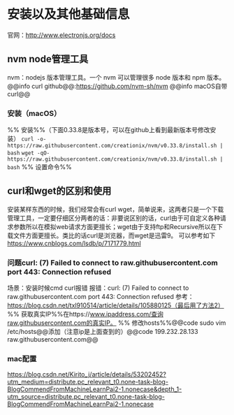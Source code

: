 # 安装以及其他基础信息
官网：http://www.electronjs.org/docs
## nvm node管理工具
nvm：nodejs 版本管理工具。一个 nvm 可以管理很多 node 版本和 npm 版本。
@@info curl github@@:https://github.com/nvm-sh/nvm
@@info macOS自带curl@@
### 安装（macOS）
%% 安装%%（下面0.33.8是版本号，可以在github上看到最新版本号修改安装）
```curl -o- https://raw.githubusercontent.com/creationix/nvm/v0.33.8/install.sh | bash```
```wget -qO- https://raw.githubusercontent.com/creationix/nvm/v0.33.8/install.sh | bash```
%% 设置命令%%


## curl和wget的区别和使用
安装某样东西的时候，我们经常会有curl wget，简单说来，这两者只是一个下载管理工具，一定要仔细区分两者的话：非要说区别的话，curl由于可自定义各种请求参数所以在模拟web请求方面更擅长；wget由于支持ftp和Recursive所以在下载文件方面更擅长。类比的话curl是浏览器，而wget是迅雷9。
可以参考如下 https://www.cnblogs.com/lsdb/p/7171779.html
### 问题curl: (7) Failed to connect to raw.githubusercontent.com port 443: Connection refused
场景：安装时候cmd curl报错
报错：curl: (7) Failed to connect to raw.githubusercontent.com port 443: Connection refused
参考：https://blog.csdn.net/txl910514/article/details/105880125（最后用了方法2）
%% 获取真实IP%%在https://www.ipaddress.com/查询raw.githubusercontent.com的真实IP。
%% 修改hosts%%@@code sudo vim /etc/hosts@@添加（注意ip是上面查到的）@@code 199.232.28.133 raw.githubusercontent.com@@
### mac配置
https://blog.csdn.net/Kirito_j/article/details/53202452?utm_medium=distribute.pc_relevant_t0.none-task-blog-BlogCommendFromMachineLearnPai2-1.nonecase&depth_1-utm_source=distribute.pc_relevant_t0.none-task-blog-BlogCommendFromMachineLearnPai2-1.nonecase



